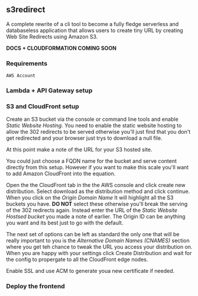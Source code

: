 ## **s3redirect**

A complete rewrite of a cli tool to become a fully fledge serverless and databaseless application that allows users to create tiny URL by creating Web Site Redirects using Amazon S3.

**DOCS + CLOUDFORMATION COMING SOON**

### **Requirements**

    AWS Account

### **Lambda + API Gateway setup**

### **S3 and CloudFront setup**

Create an S3 bucket via the console or command line tools and enable *Static Website Hosting*. You need to enable the static website hosting to allow the 302 redirects to be served otherwise you'll just find that you don't get redirected and your browser just trys to download a null file.

At this point make a note of the URL for your S3 hosted site.

You could just choose a FQDN name for the bucket and serve content directly from this setup. However if you want to make this scale you'll want to add Amazon CloudFront into the equation.

Open the the CloudFront tab in the the AWS console and click create new distribution. Select download as the distribution method and click continue. When you click on the *Origin Domain Name* It will highlight all the S3 buckets you have. **DO NOT** select these otherwise you'll break the serving of the 302 redirects again. Instead enter the URL of the *Static Website Hostsed bucket* you made a note of earlier. The Origin ID can be anything you want and its best just to go with the default.

The next set of options can be left as standard the only one that will be really important to you is the *Alternative Domain Names (CNAMES)* section where you get teh chance to tweak the URL you access your distribution on. When you are happy with your settings click Create Distribution and wait for the config to propergate to all the CloudFront edge nodes.

Enable SSL and use ACM to generate youa  new certificate if needed.

### **Deploy the frontend**

